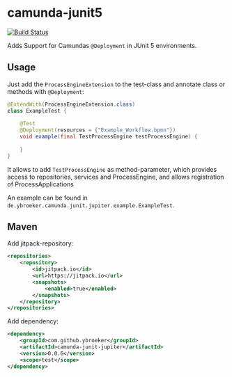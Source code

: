 # camunda-junit5

[![Build Status](https://travis-ci.org/ybroeker/camunda-junit5.svg?branch=master)](https://travis-ci.org/ybroeker/camunda-junit5)

Adds Support for Camundas `@Deployment` in JUnit 5 environments.

## Usage

Just add the `ProcessEngineExtension` to the test-class and annotate class or methods with `@Deployment`:

```java
@ExtendWith(ProcessEngineExtension.class)
class ExampleTest {
    
    @Test
    @Deployment(resources = {"Example_Workflow.bpmn"})
    void example(final TestProcessEngine testProcessEngine) {
        
    }
}
```

It allows to add `TestProcessEngine` as method-parameter,  which provides access to repositories, services and ProcessEngine, and allows registration of ProcessApplications

An example can be found in `de.ybroeker.camunda.junit.jupiter.example.ExampleTest`.

## Maven

Add jitpack-repository:

```xml
<repositories>
    <repository>
        <id>jitpack.io</id>
        <url>https://jitpack.io</url>
        <snapshots>
            <enabled>true</enabled>
        </snapshots>
    </repository>
</repositories>
```

Add dependency:

```xml
<dependency>
    <groupId>com.github.ybroeker</groupId>
    <artifactId>camunda-junit-jupiter</artifactId>
    <version>0.0.6</version>
    <scope>test</scope>
</dependency>
```

